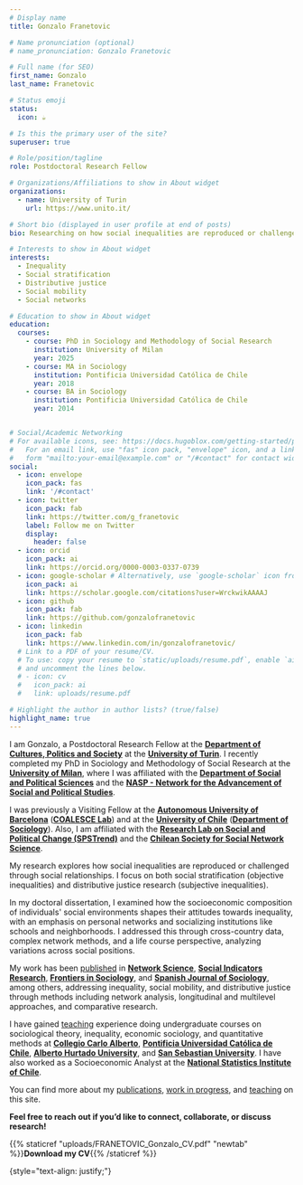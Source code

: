 ```yaml
---
# Display name
title: Gonzalo Franetovic

# Name pronunciation (optional)
# name_pronunciation: Gonzalo Franetovic

# Full name (for SEO)
first_name: Gonzalo
last_name: Franetovic

# Status emoji
status:
  icon: ☕️

# Is this the primary user of the site?
superuser: true

# Role/position/tagline
role: Postdoctoral Research Fellow

# Organizations/Affiliations to show in About widget
organizations:
  - name: University of Turin
    url: https://www.unito.it/

# Short bio (displayed in user profile at end of posts)
bio: Researching on how social inequalities are reproduced or challenged through social relationships.

# Interests to show in About widget
interests:
  - Inequality
  - Social stratification
  - Distributive justice
  - Social mobility
  - Social networks

# Education to show in About widget
education:
  courses:
    - course: PhD in Sociology and Methodology of Social Research
      institution: University of Milan
      year: 2025
    - course: MA in Sociology
      institution: Pontificia Universidad Católica de Chile
      year: 2018
    - course: BA in Sociology
      institution: Pontificia Universidad Católica de Chile
      year: 2014


# Social/Academic Networking
# For available icons, see: https://docs.hugoblox.com/getting-started/page-builder/#icons
#   For an email link, use "fas" icon pack, "envelope" icon, and a link in the
#   form "mailto:your-email@example.com" or "/#contact" for contact widget.
social:
  - icon: envelope
    icon_pack: fas
    link: '/#contact'
  - icon: twitter
    icon_pack: fab
    link: https://twitter.com/g_franetovic
    label: Follow me on Twitter
    display:
      header: false
  - icon: orcid
    icon_pack: ai
    link: https://orcid.org/0000-0003-0337-0739
  - icon: google-scholar # Alternatively, use `google-scholar` icon from `ai` icon pack
    icon_pack: ai
    link: https://scholar.google.com/citations?user=WrckwikAAAAJ
  - icon: github
    icon_pack: fab
    link: https://github.com/gonzalofranetovic
  - icon: linkedin
    icon_pack: fab
    link: https://www.linkedin.com/in/gonzalofranetovic/
  # Link to a PDF of your resume/CV.
  # To use: copy your resume to `static/uploads/resume.pdf`, enable `ai` icons in `params.yaml`,
  # and uncomment the lines below.
  # - icon: cv
  #   icon_pack: ai
  #   link: uploads/resume.pdf

# Highlight the author in author lists? (true/false)
highlight_name: true
---
```



I am Gonzalo, a Postdoctoral Research Fellow at the **[Department of Cultures, Politics and Society](https://www.socialsciences-cps.unito.it/do/home.pl)** at the **[University of Turin](https://en.unito.it/)**. I recently completed my PhD in Sociology and Methodology of Social Research at the **[University of Milan](https://www.unimi.it/en)**, where I was affiliated with the **[Department of Social and Political Sciences](https://www.unimi.it/en/ugov/ou-structure/department-social-and-political-sciences)** and the **[NASP - Network for the Advancement of Social and Political Studies](https://www.nasp.eu/)**.

I was previously a Visiting Fellow at the **[Autonomous University of Barcelona](https://www.uab.cat/)** (**[COALESCE Lab](http://coalesce-lab.com/en)**) and at the **[University of Chile](https://uchile.cl/)** (**[Department of Sociology](https://facso.uchile.cl/sociologia)**). Also, I am affiliated with the **[Research Lab on Social and Political Change (SPSTrend)](https://www.spstrend.it/)** and the **[Chilean Society for Social Network Science](https://www.chisocnet.org/)**.

My research explores how social inequalities are reproduced or challenged through social relationships. I focus on both social stratification (objective inequalities) and distributive justice research (subjective inequalities).

In my doctoral dissertation, I examined how the socioeconomic composition of individuals' social environments shapes their attitudes towards inequality, with an emphasis on personal networks and socializing institutions like schools and neighborhoods. I addressed this through cross-country data, complex network methods, and a life course perspective, analyzing variations across social positions.

My work has been [published](/#publications) in **[Network Science](https://doi.org/10.1017/nws.2025.10004)**, **[Social Indicators Research](https://doi.org/10.1007/s11205-024-03352-5)**, **[Frontiers in Sociology](https://doi.org/10.3389/fsoc.2022.806458)**, and **[Spanish Journal of Sociology](https://doi.org/10.22325/fes/res.2020.33)**, among others, addressing inequality, social mobility, and distributive justice through methods including network analysis, longitudinal and multilevel approaches, and comparative research.

I have gained [teaching](/#teaching) experience doing undergraduate courses on sociological theory, inequality, economic sociology, and quantitative methods at **[Collegio Carlo Alberto](https://www.carloalberto.org/)**, **[Pontificia Universidad Católica de Chile](https://www.uc.cl/)**, **[Alberto Hurtado University](https://www.uahurtado.cl/)**, and **[San Sebastian University](https://www.uss.cl/)**. I have also worked as a Socioeconomic Analyst at the **[National Statistics Institute of Chile](https://www.ine.cl/)**.

You can find more about my [publications](/#publications), [work in progress](/#projects), and [teaching](/#teaching) on this site.

**Feel free to reach out if you’d like to connect, collaborate, or discuss research!**

{{% staticref "uploads/FRANETOVIC_Gonzalo_CV.pdf" "newtab" %}}<strong>Download my CV</strong>{{% /staticref %}}

{style="text-align: justify;"}

